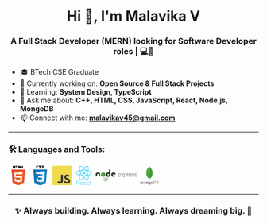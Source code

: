 <h1 align="center">Hi 👋, I'm Malavika V</h1>
<h3 align="center">A Full Stack Developer (MERN) looking for Software Developer roles |  💻🌱</h3>

- 🎓 BTech CSE Graduate  
- 🔭 Currently working on: **Open Source & Full Stack Projects**  
- 🌱 Learning: **System Design, TypeScript**  
- 💬 Ask me about: **C++, HTML, CSS, JavaScript, React, Node.js, MongoDB**  
- 📫 Connect with me: **malavikav45@gmail.com**

---

<h3 align="left">🛠️ Languages and Tools:</h3>

<p align="left">
  <img src="https://raw.githubusercontent.com/devicons/devicon/master/icons/html5/html5-original-wordmark.svg" alt="HTML" width="40" height="40"/>
  <img src="https://raw.githubusercontent.com/devicons/devicon/master/icons/css3/css3-original-wordmark.svg" alt="CSS" width="40" height="40"/>
  <img src="https://raw.githubusercontent.com/devicons/devicon/master/icons/javascript/javascript-original.svg" alt="JavaScript" width="40" height="40"/>
  <img src="https://raw.githubusercontent.com/devicons/devicon/master/icons/react/react-original-wordmark.svg" alt="React" width="40" height="40"/>
  <img src="https://raw.githubusercontent.com/devicons/devicon/master/icons/nodejs/nodejs-original-wordmark.svg" alt="Node.js" width="40" height="40"/>
  <img src="https://raw.githubusercontent.com/devicons/devicon/master/icons/express/express-original-wordmark.svg" alt="Express.js" width="40" height="40"/>
  <img src="https://raw.githubusercontent.com/devicons/devicon/master/icons/mongodb/mongodb-original-wordmark.svg" alt="MongoDB" width="40" height="40"/>
</p>

---

<h3 align="center">✨ Always building. Always learning. Always dreaming big. 💫</h3>
